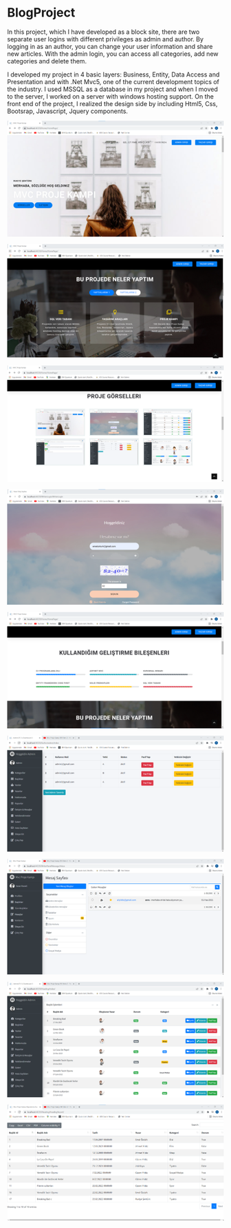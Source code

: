 # BlogProject

In this project, which I have developed as a block site, there are two separate user logins with different privileges as admin and author. By logging in as an author, you can change your user information and share new articles. With the admin login, you can access all categories, add new categories and delete them.

I developed my project in 4 basic layers: Business, Entity, Data Access and Presentation and with .Net Mvc5, one of the current development topics of the industry. I used MSSQL as a database in my project and when I moved to the server, I worked on a server with windows hosting support. On the front end of the project, I realized the design side by including Html5, Css, Bootsrap, Javascript, Jquery components.



![ekran](https://github.com/rukiyesenturk/BlogProject/blob/master/ekranfoto/sc1.png)

![ekran](https://github.com/rukiyesenturk/BlogProject/blob/master/ekranfoto/sc2.png)

![ekran](https://github.com/rukiyesenturk/BlogProject/blob/master/ekranfoto/sc3.png)

![ekran](https://github.com/rukiyesenturk/BlogProject/blob/master/ekranfoto/sc4.png)

![ekran](https://github.com/rukiyesenturk/BlogProject/blob/master/ekranfoto/sc5.png)

![ekran](https://github.com/rukiyesenturk/BlogProject/blob/master/ekranfoto/sc6.png)

![ekran](https://github.com/rukiyesenturk/BlogProject/blob/master/ekranfoto/sc7.png)

![ekran](https://github.com/rukiyesenturk/BlogProject/blob/master/ekranfoto/sc8.png)

![ekran](https://github.com/rukiyesenturk/BlogProject/blob/master/ekranfoto/sc9.png)
